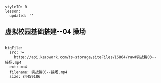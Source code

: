 ```@Lesson
styleID: 0
lesson:
  updated: ''

```
## 虚拟校园基础搭建--04 操场



```@BigFile

bigFile:
  src: >-
    https://api.keepwork.com/ts-storage/siteFiles/16864/raw#实战篇03--操场.mp4
  ext: mp4
  filename: 实战篇03--操场.mp4
  size: 84459186
          
```